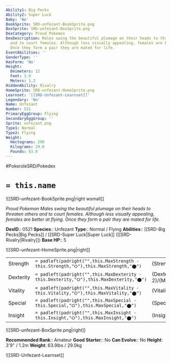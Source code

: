 ```yaml
---
Ability1: Big Pecks
Ability2: Super Luck
Baby: 'No'
BookSprite: SRD-unfezant-BookSprite.png
BoxSprite: SRD-unfezant-BoxSprite.png
DexCategory: Proud Pokemon
DexDescription: Males swing the beautiful plumage on their heads to threaten others
  and to court females. Although less visually appealing, females are better at flying.
  Once they form a pair they are mated for life.
EventAbilities: ''
GenderType: ''
HasForm: 'No'
Height:
  Deimeters: 12
  Feet: 3.9
  Meters: 1.2
HiddenAbility: Rivalry
HomeSprite: SRD-unfezant-HomeSprite.png
Learnset: '[[SRD-Unfezant-Learnset]]'
Legendary: 'No'
Name: Unfezant
Number: 521
PrimaryEggGroup: Flying
SecondaryEggGroup: ''
Sprite: unfezant.png
Type1: Normal
Type2: Flying
Weight:
  Hectograms: 290
  Kilograms: 29.0
  Pounds: 63.9
---
```


#PokeroleSRD/Pokedex

# `= this.name`

![[SRD-unfezant-BookSprite.png|right wsmall]]

*Proud Pokemon*
*Males swing the beautiful plumage on their heads to threaten others and to court females. Although less visually appealing, females are better at flying. Once they form a pair they are mated for life.*

**DexID**:: 0521
**Species**:: Unfezant
**Type**:: Normal / Flying
**Abilities**:: [[SRD-Big Pecks|Big Pecks]] / [[SRD-Super Luck|Super Luck]] ([[SRD-Rivalry|Rivalry]])
**Base HP**:: 5

![[SRD-unfezant-HomeSprite.png|right]]

|           |                                                                                        |                                          |
| --------- | -------------------------------------------------------------------------------------- | ---------------------------------------- |
| Strength  | `= padleft(padright("",this.MaxStrength - this.Strength,"⭘"),this.MaxStrength,"⬤")`    | (Strength::3)/(MaxStrength::6)   |
| Dexterity | `= padleft(padright("",this.MaxDexterity - this.Dexterity,"⭘"),this.MaxDexterity,"⬤")` | (Dexterity:: 2)/(MaxDexterity::5) |
| Vitality  | `= padleft(padright("",this.MaxVitality - this.Vitality,"⭘"),this.MaxVitality,"⬤")`    | (Vitality::2)/(MaxVitality::5)   |
| Special   | `= padleft(padright("",this.MaxSpecial - this.Special,"⭘"),this.MaxSpecial,"⬤")`       | (Special::2)/(MaxSpecial::4)     |
| Insight   | `= padleft(padright("",this.MaxInsight - this.Insight,"⭘"),this.MaxInsight,"⬤")`       | (Insight::2)/(MaxInsight::4)     |

![[SRD-unfezant-BoxSprite.png|right]]

**Recommended Rank**:: Amateur
**Good Starter**:: No
**Can Evolve**:: No
**Height**: 3'9" / 1.2m
**Weight**: 63.9lbs / 29.0kg

![[SRD-Unfezant-Learnset]]